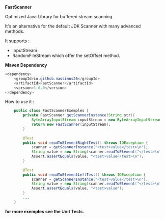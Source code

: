 **FastScanner**

Optimized Java Library for buffered stream scanning

It's an alternative for the default JDK Scanner with many advanced methods.
 
It supports :
 * InputStream
 * RandomFileStream which offer the setOffset method.

**Maven Dependency**
```java
<dependency>
    <groupId>io.github.nassimus26</groupId>
    <artifactId>FastScanner</artifactId>
    <version>1.0.0</version> 
</dependency>
```    
How to use it :

```java
    public class FastScannerExemples {
        private FastScanner getScannerInstance(String str){
            ByteArrayInputStream inputStream = new ByteArrayInputStream(buffer.toString().getBytes());
            return new FastScanner(inputStream);        
        }
    
        @Test
        public void readToElementRightTest() throws IOException {
            scanner = getScannerInstance("<test>value</test>\n");
            String value = new String(scanner.readToElement("</test>\n", MoveEnum.RIGHT_FROM_ELEMENT));
            Assert.assertEquals(value, "<test>value</test>\n");        
        }
    
        @Test
        public void readToElementLeftTest() throws IOException {
            scanner = getScannerInstance("<test>value</test>\n");
            String value = new String(scanner.readToElement("</test>\n", MoveEnum.LEFT_FROM_ELEMENT));
            Assert.assertEquals(value, "<test>value");        
        }
        ...
    }
```
**for more exemples see the Unit Tests.**
